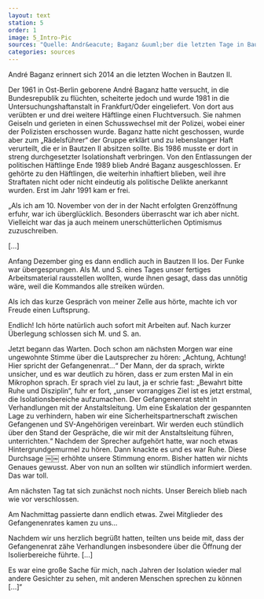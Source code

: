 ```yaml
---
layout: text
station: 5
order: 1
image: 5_Intro-Pic
sources: "Quelle: Andr&eacute; Baganz &uuml;ber die letzten Tage in Bautzen II, in: M&uuml;ller-Kaller, Bernd (Hg.): Freiheit f&uuml;r die politischen Gefangenen der DDR. R&uuml;ckblick auf den Herbst 1989 in der Sonderhaftanstalt der Stasi Bautzen II. Eine Dokumentation, Projekt des Landesverbandes der VOS-Sachsen 2014, S. 91-93."
categories: sources
---
```

Andr&eacute; Baganz erinnert sich 2014 an die letzten Wochen in Bautzen II.

Der 1961 in Ost-Berlin geborene Andr&eacute; Baganz hatte versucht, in die Bundesrepublik zu fl&uuml;chten, scheiterte jedoch und wurde 1981 in die Untersuchungshaftanstalt in Frankfurt/Oder eingeliefert. Von dort aus ver&uuml;bten er und drei weitere H&auml;ftlinge einen Fluchtversuch. Sie nahmen Geiseln und gerieten in einen Schusswechsel mit der Polizei, wobei einer der Polizisten erschossen wurde. Baganz hatte nicht geschossen, wurde aber zum &#8222;R&auml;delsf&uuml;hrer&ldquo; der Gruppe erkl&auml;rt und zu lebenslanger Haft verurteilt, die er in Bautzen II absitzen sollte. Bis 1986 musste er dort in streng durchgesetzter Isolationshaft verbringen. Von den Entlassungen der politischen H&auml;ftlinge Ende 1989 blieb Andr&eacute; Baganz ausgeschlossen. Er geh&ouml;rte zu den H&auml;ftlingen, die weiterhin inhaftiert blieben, weil ihre Straftaten nicht oder nicht eindeutig als politische Delikte anerkannt wurden. Erst im Jahr 1991 kam er frei.

&#8222;Als ich am 10. November von der in der Nacht erfolgten Grenz&ouml;ffnung erfuhr, war ich &uuml;bergl&uuml;cklich. Besonders &uuml;berrascht war ich aber nicht. Vielleicht war das ja auch meinem unersch&uuml;tterlichen Optimismus zuzuschreiben.

[...]

Anfang Dezember ging es dann endlich auch in Bautzen II los. Der Funke war &uuml;bergesprungen. Als M. und S. eines Tages unser fertiges Arbeitsmaterial rausstellen wollten, wurde ihnen gesagt, dass das unn&ouml;tig w&auml;re, weil die Kommandos alle streiken w&uuml;rden.

Als ich das kurze Gespr&auml;ch von meiner Zelle aus h&ouml;rte, machte ich vor Freude einen Luftsprung.

Endlich! Ich h&ouml;rte nat&uuml;rlich auch sofort mit Arbeiten auf. Nach kurzer &Uuml;berlegung schlossen sich M. und S. an.

Jetzt begann das Warten. Doch schon am n&auml;chsten Morgen war eine ungewohnte Stimme &uuml;ber die Lautsprecher zu h&ouml;ren: &#8222;Achtung, Achtung! Hier spricht der Gefangenenrat...&ldquo; Der Mann, der da sprach, wirkte unsicher, und es war deutlich zu h&ouml;ren, dass er zum ersten Mal in ein Mikrophon sprach. Er sprach viel zu laut, ja er schrie fast: &#8222;Bewahrt bitte Ruhe und Disziplin&ldquo;, fuhr er fort, &#8222;unser vorrangiges Ziel ist es jetzt erstmal, die Isolationsbereiche aufzumachen. Der Gefangenenrat steht in Verhandlungen mit der Anstaltsleitung. Um eine Eskalation der gespannten Lage zu verhindern, haben wir eine Sicherheitspartnerschaft zwischen Gefangenen und SV-Angeh&ouml;rigen vereinbart. Wir werden euch st&uuml;ndlich &uuml;ber den Stand der Gespr&auml;che, die wir mit der Anstaltsleitung f&uuml;hren, unterrichten.&ldquo; Nachdem der Sprecher aufgeh&ouml;rt hatte, war noch etwas Hintergrundgemurmel zu h&ouml;ren. Dann knackte es und es war Ruhe. Diese Durchsage
&#65532;&#65532;
erh&ouml;hte unsere Stimmung enorm. Bisher hatten wir nichts Genaues gewusst. Aber von nun an sollten wir st&uuml;ndlich informiert werden. Das war toll.

Am n&auml;chsten Tag tat sich zun&auml;chst noch nichts. Unser Bereich blieb nach wie vor verschlossen.

Am Nachmittag passierte dann endlich etwas. Zwei Mitglieder des Gefangenenrates kamen zu uns...

Nachdem wir uns herzlich begr&uuml;&szlig;t hatten, teilten uns beide mit, dass der Gefangenenrat z&auml;he Verhandlungen insbesondere &uuml;ber die &Ouml;ffnung der Isolierbereiche f&uuml;hrte. [...]

Es war eine gro&szlig;e Sache f&uuml;r mich, nach Jahren der Isolation wieder mal andere Gesichter zu sehen, mit anderen Menschen sprechen zu k&ouml;nnen [...]&ldquo;